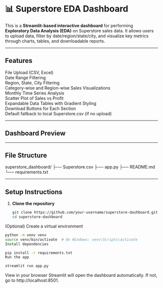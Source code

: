 # 📊 Superstore EDA Dashboard

This is a **Streamlit-based interactive dashboard** for performing **Exploratory Data Analysis (EDA)** on Superstore sales data. It allows users to upload data, filter by date/region/state/city, and visualize key metrics through charts, tables, and downloadable reports.

---

## Features

File Upload (CSV, Excel)  
Date Range Filtering  
Region, State, City Filtering  
Category-wise and Region-wise Sales Visualizations  
Monthly Time Series Analysis  
Scatter Plot of Sales vs Profit  
Expandable Data Tables with Gradient Styling  
Download Buttons for Each Section  
Default fallback to local Superstore.csv (if no upload)

---

## Dashboard Preview


---

## File Structure

superstore_dashboard/
├── Superstore.csv
├── app.py
├── README.md
└── requirements.txt

---

## Setup Instructions

1. **Clone the repository**  
   ```bash
   git clone https://github.com/your-username/superstore-dashboard.git
   cd superstore-dashboard
   ```
(Optional) Create a virtual environment

```bash
python -m venv venv
source venv/bin/activate  # On Windows: venv\Scripts\activate
Install dependencies
```
```bash
pip install -r requirements.txt
Run the app
```

```bash
streamlit run app.py
```

View in your browser
Streamlit will open the dashboard automatically. If not, go to http://localhost:8501.

